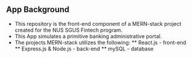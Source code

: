 ## App Background
* This repository is the front-end component of a MERN-stack project created for the NUS SGUS Fintech program.
* This App simulates a primitive banking administrative portal.
* The projects MERN-stack utilizes the following:
** React.js - front-end
** Express.js & Node.js - back-end
** mySQL - database
